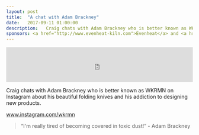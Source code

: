 ```yaml
---
layout: post
title:  "A chat with Adam Brackney"
date:   2017-09-11 01:00:00
description:   Craig chats with Adam Brackney who is better known as WKRMN on Instagram about his beautiful folding knives and his addiction to designing new products.
sponsors: <a href="http://www.evenheat-kiln.com">Evenheat</a> and <a href="http://www.tormek.com">Tormek</a>
---
```



<iframe frameborder='0' height='94px' scrolling='no' seamless src='https://simplecast.com/e/85995?style=medium-light' width='100%'></iframe>

Craig chats with Adam Brackney who is better known as WKRMN on Instagram about his beautiful folding knives and his addiction to designing new products.

 <a href="https://www.instagram.com/wkrmn" target="_blank">www.instagram.com/wkrmn</a> 

<blockquote class="largeQuote">“I'm really tired of becoming covered in toxic dust!” - Adam Brackney</blockquote>




